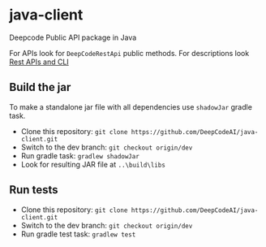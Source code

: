 # java-client
Deepcode Public API package in Java

For APIs look for `DeepCodeRestApi` public methods. For descriptions look [Rest APIs and CLI](https://deepcode.freshdesk.com/support/solutions/folders/60000321393)

## Build the jar

To make a standalone jar file with all dependencies use `shadowJar` gradle task.
- Clone this repository: `git clone https://github.com/DeepCodeAI/java-client.git` 
- Switch to the dev branch: `git checkout origin/dev`
- Run gradle task: `gradlew shadowJar`
- Look for resulting JAR file at `..\build\libs`

## Run tests

- Clone this repository: `git clone https://github.com/DeepCodeAI/java-client.git` 
- Switch to the dev branch: `git checkout origin/dev`
- Run gradle test task: `gradlew test`
